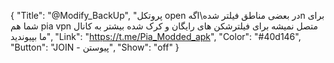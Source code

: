 {
"Title": "@Modify_BackUp",
"پروتکل open در بعضی مناطق فیلتر شده\اگهn برای شما هم pia vpn متصل نمیشه برای فیلترشکن های رایگان و کرک شده بیشتر به کانال ما بپیوندید",
"Link": "https://t.me/Pia_Modded_apk",
"Color": "#40d146",
"Button": "JOIN - پیوستن",
"Show": "off"
}
